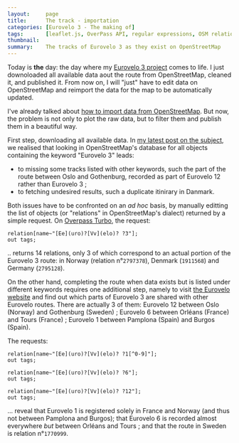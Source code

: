 ```yaml
---
layout:     page
title:      The track - importation
categories: [Eurovelo 3 - The making of]
tags:       [leaflet.js, OverPass API, regular expressions, OSM relations, OpenStreetMap]
thumbnail:  
summary:    The tracks of Eurovelo 3 as they exist on OpenStreetMap
---
```


Today is **the** day: the day where my <a href="">Eurovelo 3 project</a> comes to life. I just downoloaded all available data aout the route from OpenStreetMap, cleaned it, and published it. From now on, I will "just" have to edit data on OpenStreetMap and reimport the data for the map to be automatically updated.

I've already talked about <a href="">how to import data from OpenStreetMap</a>. But now, the problem is not only to plot the raw data, but to filter them and publish them in a beautiful way.

First step, downloading all available data. In <a href="">my latest post on the subject</a>, we realised that looking in OpenStreetMap's database for all objects containing the keyword "Eurovelo 3" leads:

- to missing some tracks listed with other keywords, such the part of the route between Oslo and Gothenburg, recorded as part of Eurovelo 12 rather than Eurovelo 3 ;
- to fetching undesired results, such a duplicate itinirary in Danmark.

Both issues have to be confronted on an *ad hoc* basis, by manually editting the list of objects (or "relations" in OpenStreetMap's dialect) returned by a simple request. On <a href="http://overpass-turbo.eu">Overpass Turbo</a>, the request:

    relation[name~"[Ee](uro)?[Vv](elo)? ?3"];
    out tags;

.. returns 14 relations, only 3 of which correspond to an actual portion of the Eurovelo 3 route: in Norway (relation n°`2797378`), Denmark (`1911568`) and Germany (`2795128`).

On the other hand, completing the route when data exists but is listed under different keywords requires one additional step, namely to visit <a href="">the Eurovelo website</a> and find out which parts of Eurovelo 3 are shared with other Eurovelo routes. There are actually 3 of them: Eurovelo 12 between Oslo (Norway) and Gothenburg (Sweden) ; Eurovelo 6 between Orléans (France) and Tours (France) ; Eurovelo 1 between Pamplona (Spain) and Burgos (Spain).

The requests:

    relation[name~"[Ee](uro)?[Vv](elo)? ?1[^0-9]"];
    out tags;

    relation[name~"[Ee](uro)?[Vv](elo)? ?6"];
    out tags;

    relation[name~"[Ee](uro)?[Vv](elo)? ?12"];
    out tags;

... reveal that Eurovelo 1 is registered solely in France and Norway (and thus not between Pamplona and Burgos); that Eurovelo 6 is recorded almost everywhere *but* between Orléans and Tours ; and that the route in Sweden is relation n°`1770999`.



<script>
    
  // SETTING ---------------------------------------------------------------
  var map = L.map('map', {
    minZoom: 3,
    touchZoom: false,
    scrollWheelZoom: false,
    center: [56, 12],
    zoom: 3
  })
  var relations = {};

  // chose a 'known provider' from there: http://leaflet-extras.github.io/leaflet-providers/preview/
  L.tileLayer('http://server.arcgisonline.com/ArcGIS/rest/services/World_Topo_Map/MapServer/tile/{z}/{y}/{x}'
  ).addTo(map);

  $.getJSON("/data/2016-04-22-overpass-API-filtered.geojson", function(data) {
    console.log(data);
    L.geoJson(data, {
      onEachFeature: function (feature, layer) {
        var relation = feature.properties['@relations'][0].rel;
        if(relation in relations){
          relations[relation].addLayer(layer);
        } else {
          relations[relation] = new L.layerGroup();
          relations[relation].addLayer(layer);
        }
      }
    });

    for(relation in relations){
      relations[relation].addTo(map);
    }

    L.control.layers({}, relations, {collapsed: false}).addTo(map);

  });
 </script>